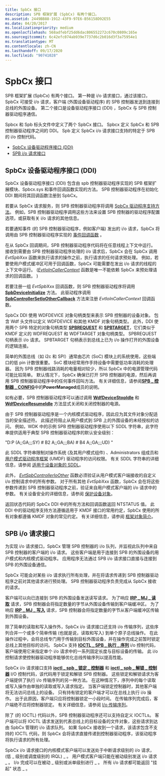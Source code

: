 ```yaml
---
title: SpbCx 接口
description: SPB 框架扩展 (SpbCx) 有两个接口。
ms.assetid: 2449BB88-1912-43F9-97E6-B56158D92E55
ms.date: 04/20/2017
ms.localizationpriority: medium
ms.openlocfilehash: 568adfebf25dd6dac806552272c670c0809c165e
ms.sourcegitcommit: 6c42efc074ab939e7737d6c2b016d3f3a75954e1
ms.translationtype: MT
ms.contentlocale: zh-CN
ms.lasthandoff: 09/17/2020
ms.locfileid: "90741028"
---
```

# <a name="spbcx-interfaces"></a>SpbCx 接口


SPB 框架扩展 (SpbCx) 有两个接口。 第一种是 i/o 请求接口，通过该接口，SpbCx 可接受 i/o 请求，客户端 (外围设备驱动程序) 的 SPB 控制器发送到连接到总线的外围设备。 第二个接口是设备驱动程序接口 (DDI) ，SpbCx 与 SPB 控制器驱动程序通信。

Spbcx 和 Spb 标头文件中定义了两个 SpbCx 接口。 Spbcx 定义 SpbCx 和 SPB 控制器驱动程序之间的 DDI。 Spb 定义 SpbCx i/o 请求接口支持的特定于 SPB 的 i/o 控制代码。

-   [SpbCx 设备驱动程序接口 (DDI) ](#spbcx-device-driver-interface-ddi)
-   [SPB i/o 请求接口](#spb-io-request-interface)

## <a name="spbcx-device-driver-interface-ddi"></a>SpbCx 设备驱动程序接口 (DDI) 


SpbCx 设备驱动程序接口 (DDI) 包含由 spb 控制器驱动程序实现的 SPB 框架扩展模块、Spbcx.sys 和事件回调函数实现的方法。 SPB 控制器驱动程序在初始化 DDI 期间将其回调函数注册到 SpbCx。

若要从 SpbCx 请求服务，则 SPB 控制器驱动程序将调用 [SpbCx 驱动程序支持方法](/previous-versions/hh450910(v=vs.85))。 例如，SPB 控制器驱动程序调用这些方法来设置 SPB 控制器的驱动程序配置选项，或获取有关 i/o 请求的其他信息。

若要通知事件 (的 SPB 控制器驱动程序，例如客户端) 发出的 i/o 请求，SpbCx 将调用由 SPB 控制器驱动程序实现的 [事件回调函数](/previous-versions/hh450911(v=vs.85)) 。

在从 SpbCx 回调期间，SPB 控制器驱动程序代码将在任意线程上下文中运行。 接收到需要由 SPB 控制器驱动程序处理的 i/o 请求后，SpbCx 会在 SpbCx 调用 *EvtSpb*Xxx 函数来执行请求的操作之前，执行请求的任何请求预处理。 例如，若要使用户模式缓冲区可用于回调函数，SpbCx 可能需要在发出 i/o 请求的线程的上下文中运行。  ([*EvtIoInCallerContext*](/windows-hardware/drivers/ddi/wdfdevice/nc-wdfdevice-evt_wdf_io_in_caller_context) 函数是唯一不能依赖 SpbCx 来预处理请求的回调函数。 ) 

若要注册一组 *EvtSpb*Xxx 回调函数，则 SPB 控制器驱动程序将调用 [**SpbDeviceInitialize**](/windows-hardware/drivers/ddi/spbcx/nf-spbcx-spbdeviceinitialize) 方法。 此驱动程序调用 [**SpbControllerSetIoOtherCallback**](/windows-hardware/drivers/ddi/spbcx/nf-spbcx-spbcontrollersetioothercallback) 方法来注册 *EvtIoInCallerContext* 回调函数。

SpbCx DDI 使用 WDFDEVICE 对象句柄类型来表示 SPB 控制器的设备对象。 包含 Wdf 头文件以定义 WDFDEVICE 和其他 KMDF 对象句柄类型。 此外，DDI 使用两个 SPB 特定的对象句柄类型 [**SPBREQUEST**](./spbcx-object-handles.md) 和 [**SPBTARGET**](./spbcx-object-handles.md)，它们类似于 KMDF 定义的 WDFREQUEST 和 WDFTARGET 对象句柄类型。 SPBREQUEST 句柄表示 i/o 请求。 SPBTARGET 句柄表示到总线上已为 i/o 操作打开的外围设备的逻辑连接。

简单的外围总线（如 i2c 和 SPI）通常由芯片 (SoC) 模块上的系统使用，这些端口的低 pin 计数很重要。 SoC 模块经常用作手持设备中需要低功率消耗的处理器。 因为 SPB 控制器线路消耗的电量相对较少，所以 SpbCx 中的电源管理代码可能比较简单。 默认情况下，SpbCx 确保已打开 SPB 控制器的电源，然后再调用 SPB 控制器驱动程序中的任何事件回叫方法。 有关详细信息，请参阅[**SPB \_ 控制器 \_ CONFIG**](/windows-hardware/drivers/ddi/spbcx/ns-spbcx-_spb_controller_config)中的**PowerManaged**成员的说明。

如有必要，SPB 控制器驱动程序可以通过调用 [**WdfDeviceStopIdle**](/windows-hardware/drivers/ddi/wdfdevice/nf-wdfdevice-wdfdevicestopidle) 和 [**WdfDeviceResumeIdle**](/windows-hardware/drivers/ddi/wdfdevice/nf-wdfdevice-wdfdeviceresumeidle) 方法显式关闭和关闭控制器的电源。

由于 SPB 控制器驱动程序是一个内核模式驱动程序，因此应为其文件对象分配适当的安全描述符。 此描述符阻止从用户模式到 SPB 上的外围设备的未经授权的访问。 例如，WDK 中的示例 SPB 控制器驱动程序使用以下 SDDL 字符串，此字符串提供适用于典型 SPB 控制器驱动程序的默认安全级别：

"D:P (A;;GA;;;SY) # B2 A;;GA;;;BA) # B4 A;;GA;;;UD) "

此 SDDL 字符串限制对操作系统 (及其用户模式组件) 、Administrators 组成员和 [用户模式驱动程序框架](../wdf/overview-of-the-umdf.md) (UMDF) 驱动程序的访问权限。 有关 SDDL 字符串的详细信息，请参阅 [适用于设备对象的 SDDL](../kernel/sddl-for-device-objects.md)。

此外， [*EvtSpbControllerIoOther*](/windows-hardware/drivers/ddi/spbcx/nc-spbcx-evt_spb_controller_other) 函数必须验证从用户模式客户端接收的自定义 i/o 控制请求中的所有参数。 对于所有其他 *EvtSpb*Xxx 函数，SpbCx 会在将这些参数传递到 SPB 控制器驱动程序之前，验证来自用户模式客户端的 i/o 请求中的参数。 有关设备安全的详细信息，请参阅 [保护设备对象](../kernel/controlling-device-access.md)。

返回状态代码的 SpbCx DDI 中的所有方法和回调函数返回 NTSTATUS 值。 此 DDI 中的驱动程序支持方法遵循适用于 KMDF 接口的常用约定，SpbCx 使用的所有对象都遵循 KMDF 对象的常见约定。 有关详细信息，请参阅 [框架对象简介](../wdf/introduction-to-framework-objects.md)。

## <a name="spb-io-request-interface"></a>SPB i/o 请求接口


为实现 i/o 请求接口，SpbCx 管理 SPB 控制器的 i/o 队列，并监视此队列中来自 SPB 控制器的客户端的 i/o 请求。 这些客户端是用于连接到 SPB 的外围设备的用户模式和内核模式驱动程序。 应用程序无法通过 SPB i/o 请求接口直接与连接到 SPB 的外围设备通信。

SpbCx 可能会对某些 i/o 请求执行所有处理，并在将请求传递到 SPB 控制器驱动程序之前对其他请求进行预处理。 SPB 控制器驱动程序负责完成从 SpbCx 接收的请求。

客户端可以向已连接到 SPB 的外围设备发送读写请求。 为了响应 [**IRP \_ MJ \_ 读取**](/previous-versions/ff546883(v=vs.85)) 请求，SPB 控制器会将指定数量的字节从外围设备传输到客户端缓冲区。 为了响应 [**IRP \_ MJ \_ 写入**](/previous-versions/ff546904(v=vs.85)) 请求，SPB 控制器会将指定数量的字节从客户端缓冲区传输到外围设备。

除了简单的读取和写入操作外，SpbCx i/o 请求接口还支持 i/o 传输序列，这些序列合并一个或多个简单传输 (也就是说，读取和写入) 到单个原子总线操作。 在此操作过程中，会将总线专门用于传输到目标外围设备，并在操作完成之前暂时锁定总线上其他目标的访问。 SpbCx 支持 [**IOCTL \_ SPB \_ 执行 \_ 序列**](https://msdn.microsoft.com/library/windows/hardware/hh450857) i/o 控制代码，客户端使用它来指定单个 i/o 请求中的一系列固定长度与目标设备的传输。 此 i/o 控制请求使控制器驱动程序能够优化总线传输序列以提高性能。

SpbCx i/o 请求接口支持 [**ioctl \_ spb \_ 锁定 \_ 控制器**](https://msdn.microsoft.com/library/windows/hardware/hh450858) 和 [**ioctl \_ spb \_ 解锁 \_ 控制器**](https://msdn.microsoft.com/library/windows/hardware/hh450859) I/O 控制代码，该代码用于锁定和解锁 SPB 控制器。 这些锁定和解锁请求为客户端提供了执行 i/o 传输序列的另一种方法。 在这种情况下，序列中的每个读取或写入操作由单独的读取或写入请求指定。 当客户端锁定控制器时，其他客户端将无法访问总线上的设备。 只有持有锁定的客户端才可以在总线上执行 i/o 操作。 出于此原因，客户端只应将控制器锁定一小段时间。 在传输序列完成后，客户端绝不应将控制器锁定。 有关详细信息，请参阅 [I/o 传输序列](./i-o-transfer-sequences.md)。

除了 (的 IOCTL) 代码以外，SPB 控制器驱动程序还可以支持自定义 IOCTLs。 客户端可以将 IOCTL 请求发送到代表总线上的目标设备的文件对象，这些请求到达由 SpbCx 管理的 i/o 请求队列。 如果 SpbCx 接收到一个请求，该请求包含不支持的 IOCTL 代码，则 SpbCx 会将请求直接传递到控制器驱动程序，该驱动程序将执行请求的所有处理。

SpbCx i/o 请求接口的内核模式客户端可以发送处于中断请求级别的 i/o 请求， (低 \_ 级别或调度级别的 IRQL) \_ 。 用户模式客户端只能在被动级别发送 i/o 请求 \_ 。 I/o 完成可以在被动 \_ 级别或派单级别进行 \_ 。 所有 i/o 请求都可能返回 "挂起" 状态 \_ 。

